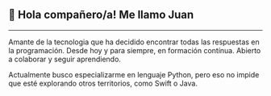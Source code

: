 ## 👋 Hola compañero/a! Me llamo Juan

---

Amante de la tecnologia que ha decidido encontrar todas las respuestas en la programación. Desde hoy y para siempre, en formación contínua. Abierto a colaborar y seguir aprendiendo.

Actualmente busco especializarme en lenguaje Python, pero eso no impide que esté explorando otros territorios, como Swift o Java. 

